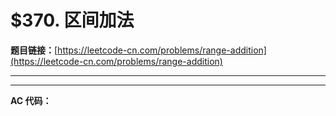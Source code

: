 # $370. 区间加法

**题目链接：**[https://leetcode-cn.com/problems/range-addition](https://leetcode-cn.com/problems/range-addition)

---

<Cards card="leetcode_370_range-addition"></Cards>

---

**AC 代码：**

```java

```